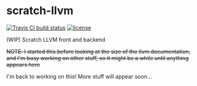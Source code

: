 # scratch-llvm
[![Travis CI build status](https://api.travis-ci.org/icecream95/zxtk.svg?branch=master)](https://travis-ci.org/icecream95/zxtk) [![license](https://img.shields.io/github/license/icecream95/zxtk.svg)](https://github.com/icecream95/zxtk/blob/master/LICENSE)


(WIP) Scratch LLVM front and backend

~~NOTE: I started this before looking at the size of the llvm documentation, and I'm busy working on other stuff, so it might be a while until anything appears here~~

I'm back to working on this! More stuff will appear soon...
